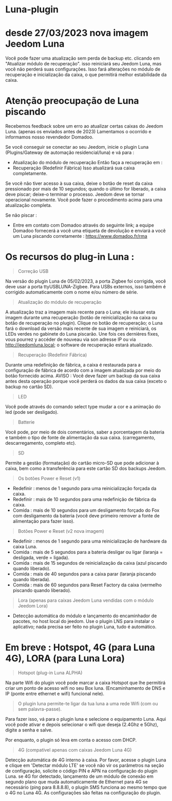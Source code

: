 # Luna-plugin

# desde 27/03/2023 nova imagem Jeedom Luna
Você pode fazer uma atualização sem perda de backup etc. clicando em "Atualizar módulo de recuperação". isso reiniciará seu Jeedom Luna, mas você não perderá suas configurações. Isso fará alterações no módulo de recuperação e inicialização da caixa, o que permitirá melhor estabilidade da caixa.

# Atenção preocupação de Luna piscando

Recebemos feedback sobre um erro ao atualizar certas caixas do Jeedom Luna. (apenas os enviados antes de 2023)
Lamentamos o ocorrido e informamos nosso revendedor Domadoo.

Se você conseguir se conectar ao seu Jeedom, inicie o plugin Luna (Plugins/Gateway de automação residencial/luna) e vá para : 
  - Atualização do módulo de recuperação
Então faça a recuperação em :
  - Recuperação (Redefinir Fábrica)
Isso atualizará sua caixa completamente.

Se você não tiver acesso à sua caixa, deixe o botão de reset da caixa pressionado por mais de 10 segundos; quando o último for liberado, a caixa deve piscar; deixe-o terminar o processo. Jeedom deve se tornar operacional novamente. Você pode fazer o procedimento acima para uma atualização completa.

Se não piscar : 
 - Entre em contato com Domadoo através do seguinte link; a equipe Domadoo fornecerá a você uma etiqueta de devolução e enviará a você um Luna piscando corretamente :
https://www.domadoo.fr/rma

# Os recursos do plug-in Luna :

> Correção USB

Na versão do plugin Luna de 05/02/2023, a porta Zigbee foi corrigida, você deve usar a porta ttyUSBLUNA-Zigbee.
Para USBs externos, isso também é corrigido automaticamente com o nome e/ou número de série.

> Atualização do módulo de recuperação

A atualização traz a imagem mais recente para o Luna; ele iráusar esta imagem durante uma recuperação (botão de reinicialização na caixa ou botão de recuperação no plugin).
Clique no botão de recuperação; o Luna fará o download da versão mais recente de sua imagem e reiniciará, os LEDs verdes no gabinete do Luna piscarão. 
Une fois ces dernières fixes, vous pourrez y accéder de nouveau via son adresse IP ou via http://jeedomluna.local; o software de recuperação estará atualizado.

> Recuperação (Redefinir Fábrica)

Durante uma redefinição de fábrica, a caixa é restaurada para a configuração de fábrica de acordo com a imagem atualizada por meio do botão fornecido acima. 
AVISO : Você deve fazer um backup da sua caixa antes desta operação porque você perderá os dados da sua caixa (exceto o backup no cartão SD).

> LED

Você pode através do comando select type mudar a cor e a animação do led (pode ser desligado).

> Batterie

Você pode, por meio de dois comentários, saber a porcentagem da bateria e também o tipo de fonte de alimentação da sua caixa. (carregamento, descarregamento, completo etc).

> SD

Permite a gestão (formatação) do cartão micro-SD que pode adicionar à caixa, bem como a transferência para este cartão SD dos backups Jeedom.

> Os botões Power e Reset (v1)

- Redefinir : menos de 1 segundo para uma reinicialização forçada da caixa.
- Redefinir : mais de 10 segundos para uma redefinição de fábrica da caixa.
- Comida : mais de 10 segundos para um desligamento forçado do Fox com desligamento da bateria (você deve primeiro remover a fonte de alimentação para fazer isso).

> Botões Power e Reset (v2 nova imagem)

- Redefinir : menos de 1 segundo para uma reinicialização de hardware da caixa Luna.
- Comida : mais de 5 segundos para a bateria desligar ou ligar (laranja = desligada, verde = ligada).
- Comida : mais de 15 segundos de reinicialização da caixa (azul piscando quando liberado).
- Comida : mais de 40 segundos para a caixa parar (laranja piscando quando liberada).
- Comida : mais de 60 segundos para Reset Factory da caixa (vermelho piscando quando liberado).

> Lora (apenas para caixas Jeedom Luna vendidas com o módulo Jeedom Lora)

- Detecção automática do módulo e lançamento do encaminhador de pacotes, no host local do jeedom. Use o plugin LNS para instalar o aplicativo; nada precisa ser feito no plugin Luna, tudo é automático.

# Em breve : Hotspot, 4G (para Luna 4G), LORA (para Luna Lora)

> Hotspot (plug-in Luna ALPHA)

Na parte Wifi do plugin você pode marcar a caixa Hotspot que lhe permitirá criar um ponto de acesso wifi no seu Box luna. (Encaminhamento de DNS e IP (ponte entre ethernet e wifi) funcional nele).

> O plugin luna permite-te ligar da tua luna a uma rede Wifi (com ou sem palavra-passe).

Para fazer isso, vá para o plugin luna e selecione o equipamento Luna. Aqui você pode ativar e depois selecionar o wifi que deseja (2.4Ghz e 5Ghz), digite a senha e salve.

Por enquanto, o plugin só leva em conta o acesso com DHCP.

> 4G (compatível apenas com caixas Jeedom Luna 4G)

Detecção automática de 4G interno à caixa. Por favor, acesse o plugin Luna e clique em 'Detectar módulo LTE' se você não vir os parâmetros na seção de configuração, solicite o código PIN e APN na configuração do plugin Luna.
se 4G for detectado, lançamento de um módulo de conexão em segundo plano que muda automaticamente de Ethernet para 4G se necessário (ping para 8.8.8.8), o plugin SMS funciona ao mesmo tempo que o 4G no Luna 4G.
As configurações são feitas na configuração do plugin.
